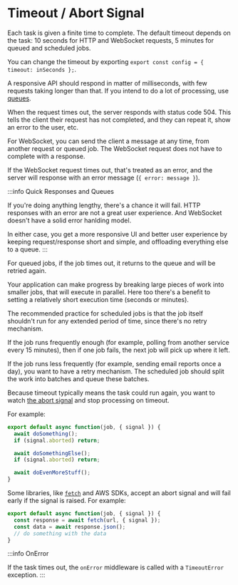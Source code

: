 
# Timeout / Abort Signal

Each task is given a finite time to complete. The default timeout depends on the task: 10 seconds for HTTP and WebSocket requests, 5 minutes for queued and scheduled jobs.

You can change the timeout by exporting `export const config = { timeout: inSeconds };`.

A responsive API should respond in matter of milliseconds, with few requests taking longer than that. If you intend to do a lot of processing, use [queues](Queues).

When the request times out, the server responds with status code 504. This tells the client their request has not completed, and they can repeat it, show an error to the user, etc.

For WebSocket, you can send the client a message at any time, from another request or queued job. The WebSocket request does not have to complete with a response.

If the WebSocket request times out, that's treated as an error, and the server will response with an error message (`{ error: message }`).

:::info Quick Responses and Queues

If you're doing anything lengthy, there's a chance it will fail. HTTP responses with an error are not a great user experience. And WebSocket doesn't have a solid error hanlding model.

In either case, you get a more responsive UI and better user experience by keeping request/response short and simple, and offloading everything else to a queue.
:::

For queued jobs, if the job times out, it returns to the queue and will be retried again.

Your application can make progress by breaking large pieces of work into smaller jobs, that will execute in parallel. Here too there's a benefit to setting a relatively short execution time (seconds or minutes).

The recommended practice for scheduled jobs is that the job itself shouldn't run for any extended period of time, since there's no retry mechanism.

If the job runs frequently enough (for example, polling from another service every 15 minutes), then if one job fails, the next job will pick up where it left.

If the job runs less frequently (for example, sending email reports once a day), you want to have a retry mechanism. The scheduled job should split the work into batches and queue these batches.

Because timeout typically means the task could run again, you want to watch [the abort signal](https://developer.mozilla.org/en-US/docs/Web/API/AbortSignal) and stop processing on timeout.

For example:

```ts
export default async function(job, { signal }) {
  await doSomething();
  if (signal.aborted) return;

  await doSomethingElse();
  if (signal.aborted) return;

  await doEvenMoreStuff();	
}
```

Some libraries, like [`fetch`](https://developer.mozilla.org/en-US/docs/Web/API/Fetch_API) and AWS SDKs, accept an abort signal and will fail early if the signal is raised. For example:

```ts
export default async function(job, { signal }) {
  const response = await fetch(url, { signal });
  const data = await response.json();
  // do something with the data
}
```

:::info OnError

If the task times out, the `onError` middleware is called with a `TimeoutError` exception.
:::

